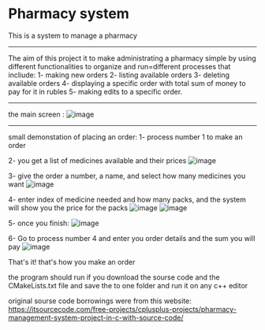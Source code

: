 # Pharmacy system
This is a system to manage a pharmacy
******************************************************
The aim of this project it to make administrating a pharmacy simple by using different functionalities to organize and run=different processes
that incliude:
1- making new orders
2- listing available orders
3- deleting available orders
4- displaying a specific order with total sum of money to pay for it in rubles
5- making edits to a specific order. 
******************************************************
the main screen :
![image](https://user-images.githubusercontent.com/91026121/175813282-b68cc7c8-0d9a-4876-8c95-1e68654cdce3.png)
****************************************
small demonstation of placing an order:
1- process number 1 to make an order

2- you get a list of medicines available and their prices 
![image](https://user-images.githubusercontent.com/91026121/175813546-bc1b06f1-d7c4-4eee-8355-837c17601769.png)

3- give the order a number, a name, and select how many medicines you want
![image](https://user-images.githubusercontent.com/91026121/175813746-5a55240b-eedb-4a30-8fe7-09e528197c96.png)

4- enter index of medicine needed and how many packs, and the system will show you the price for the packs
![image](https://user-images.githubusercontent.com/91026121/175813830-d51eb938-912e-4f66-abf4-6cd4edfd1b6b.png)
![image](https://user-images.githubusercontent.com/91026121/175813849-4046d079-d534-4332-bb56-90740d0cd5ad.png)

5- once you finish:
![image](https://user-images.githubusercontent.com/91026121/175813875-1391db58-86a6-45b0-9a55-aedd096472cf.png)

6- Go to process number 4 and enter you order details and the sum you will pay
 ![image](https://user-images.githubusercontent.com/91026121/175813929-d158fb79-6e38-41a1-9f13-3e5ec456ed83.png)

That's it! that's how you make an order 



 
 
 
 
 
 
 

 
the program should run if you download the sourse code and the CMakeLists.txt file and save the to one folder and run it on any c++ editor

original sourse code borrowings were from this website:
https://itsourcecode.com/free-projects/cplusplus-projects/pharmacy-management-system-project-in-c-with-source-code/

